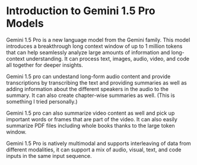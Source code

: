 # Introduction to Gemini 1.5 Pro Models

Gemini 1.5 Pro is a new language model from the Gemini family. This model introduces a breakthrough long context window of up to 1 million tokens that can help seamlessly analyze large amounts of information and long-context understanding. It can process text, images, audio, video, and code all together for deeper insights.

Gemini 1.5 pro can undestand long-form audio content and provide transcriptions by transcribing the text and providing summaries as well as adding information about the different speakers in the audio to the summary.
It can also create chapter-wise summaries as well. (This is something I tried personally.)

Gemini 1.5 pro can also summarize video content as well and pick up important words or frames that are part of the video. It can also easily summarize PDF files including whole books thanks to the large token window.

Gemini 1.5 Pro is natively multimodal and supports interleaving of data from different modalities, it can support a mix of audio, visual, text, and code inputs in the same input sequence.
